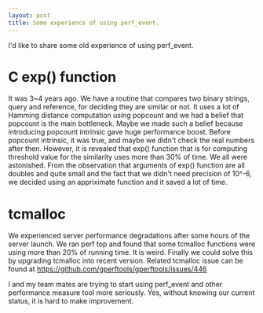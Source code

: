 ```yaml
---
layout: post
title: Some experience of using perf_event.
---
```

 
I'd like to share some old experience of using perf_event.

# C exp() function
It was 3~4 years ago. We have a routine that compares two binary strings, query and reference, for deciding they are similar or not. It uses a lot of Hamming distance computation using popcount and we had a belief that popcount is the main bottleneck. Maybe we made such a belief because introducing popcount intrinsic gave huge performance boost. Before popcount intrinsic, it was true, and maybe we didn't check the real numbers after then. However, it is revealed that exp() function that is for computing threshold value for the similarity uses more than 30% of time. We all were astonished. From the observation that arguments of exp() function are all doubles and quite small and the fact that we didn't need precision of 10^-6, we decided using an appriximate function and it saved a lot of time.

# tcmalloc
We experienced server performance degradations after some hours of the server launch. We ran perf top and found that some tcmalloc functions were using more than 20% of running time. It is weird. Finally we could solve this by upgrading tcmalloc into recent version. Related tcmalloc issue can be found at https://github.com/gperftools/gperftools/issues/446


I and my team mates are trying to start using perf_event and other performance measure tool more seriously. Yes, without knowing our current status, it is hard to make improvement.
